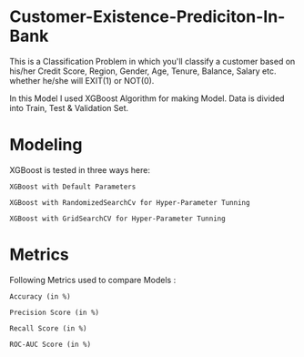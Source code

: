 # Customer-Existence-Prediciton-In-Bank

This is a Classification Problem in which you'll classify a customer based on his/her Credit Score, Region, Gender, Age, Tenure, Balance, Salary etc. whether he/she will
EXIT(1) or NOT(0).

In this Model I used XGBoost Algorithm for making Model. Data is divided into Train, Test & Validation Set.

# Modeling
XGBoost is tested in three ways here:

    XGBoost with Default Parameters
    
    XGBoost with RandomizedSearchCv for Hyper-Parameter Tunning
    
    XGBoost with GridSearchCV for Hyper-Parameter Tunning
    
# Metrics
Following Metrics used to compare Models :

    Accuracy (in %)
    
    Precision Score (in %)
    
    Recall Score (in %)
    
    ROC-AUC Score (in %)
